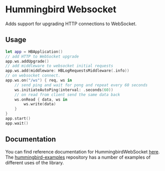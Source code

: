 # Hummingbird Websocket

Adds support for upgrading HTTP connections to WebSocket. 

## Usage

```swift
let app = HBApplication()
// add HTTP to WebSocket upgrade
app.ws.addUpgrade()
// add middleware to websocket initial requests
app.ws.add(middleware: HBLogRequestsMiddleware(.info))
// on websocket connect. 
app.ws.on("/ws") { req, ws in
    // send ping and wait for pong and repeat every 60 seconds
    ws.initiateAutoPing(interval: .seconds(60))
    // on read from client send the same data back
    ws.onRead { data, ws in
        ws.write(data)
    }
}
app.start()
app.wait()
```

## Documentation

You can find reference documentation for HummingbirdWebSocket [here](https://hummingbird-project.github.io/hummingbird/current/hummingbird-websocket/index.html). The [hummingbird-examples](https://github.com/hummingbird-project/hummingbird-examples) repository has a number of examples of different uses of the library.

